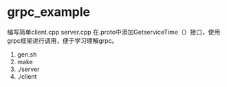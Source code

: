 # grpc_example
编写简单client.cpp server.cpp 在.proto中添加GetserviceTime（）接口，使用grpc框架进行调用，便于学习理解grpc。
1. gen.sh
2. make
3. ./server
4. ./client
